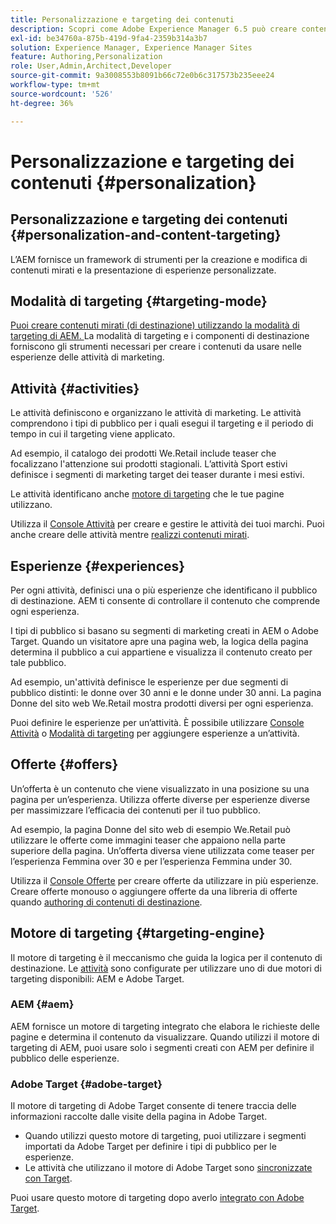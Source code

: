 ```yaml
---
title: Personalizzazione e targeting dei contenuti
description: Scopri come Adobe Experience Manager 6.5 può creare contenuti personalizzati.
exl-id: be34760a-875b-419d-9fa4-2359b314a3b7
solution: Experience Manager, Experience Manager Sites
feature: Authoring,Personalization
role: User,Admin,Architect,Developer
source-git-commit: 9a3008553b8091b66c72e0b6c317573b235eee24
workflow-type: tm+mt
source-wordcount: '526'
ht-degree: 36%

---
```


# Personalizzazione e targeting dei contenuti {#personalization}

## Personalizzazione e targeting dei contenuti {#personalization-and-content-targeting}

L’AEM fornisce un framework di strumenti per la creazione e modifica di contenuti mirati e la presentazione di esperienze personalizzate.

## Modalità di targeting {#targeting-mode}

[Puoi creare contenuti mirati (di destinazione) utilizzando la modalità di targeting di AEM. ](/help/sites-authoring/content-targeting-touch.md) La modalità di targeting e i componenti di destinazione forniscono gli strumenti necessari per creare i contenuti da usare nelle esperienze delle attività di marketing.

## Attività {#activities}

Le attività definiscono e organizzano le attività di marketing. Le attività comprendono i tipi di pubblico per i quali esegui il targeting e il periodo di tempo in cui il targeting viene applicato.

Ad esempio, il catalogo dei prodotti We.Retail include teaser che focalizzano l&#39;attenzione sui prodotti stagionali. L’attività Sport estivi definisce i segmenti di marketing target dei teaser durante i mesi estivi.

Le attività identificano anche [motore di targeting](/help/sites-authoring/personalization.md#targeting-engine) che le tue pagine utilizzano.

Utilizza il [Console Attività](/help/sites-authoring/activitylib.md) per creare e gestire le attività dei tuoi marchi. Puoi anche creare delle attività mentre [realizzi contenuti mirati](/help/sites-authoring/content-targeting-touch.md).

## Esperienze {#experiences}

Per ogni attività, definisci una o più esperienze che identificano il pubblico di destinazione. AEM ti consente di controllare il contenuto che comprende ogni esperienza.

I tipi di pubblico si basano su segmenti di marketing creati in AEM o Adobe Target. Quando un visitatore apre una pagina web, la logica della pagina determina il pubblico a cui appartiene e visualizza il contenuto creato per tale pubblico.

Ad esempio, un&#39;attività definisce le esperienze per due segmenti di pubblico distinti: le donne over 30 anni e le donne under 30 anni. La pagina Donne del sito web We.Retail mostra prodotti diversi per ogni esperienza.

Puoi definire le esperienze per un’attività. È possibile utilizzare [Console Attività](/help/sites-authoring/activitylib.md#adding-editing-an-activity-using-the-activities-console) o [Modalità di targeting](/help/sites-authoring/content-targeting-touch.md#adding-and-removing-experiences-using-targeting-mode) per aggiungere esperienze a un’attività.

## Offerte {#offers}

Un’offerta è un contenuto che viene visualizzato in una posizione su una pagina per un’esperienza. Utilizza offerte diverse per esperienze diverse per massimizzare l’efficacia dei contenuti per il tuo pubblico.

Ad esempio, la pagina Donne del sito web di esempio We.Retail può utilizzare le offerte come immagini teaser che appaiono nella parte superiore della pagina. Un’offerta diversa viene utilizzata come teaser per l’esperienza Femmina over 30 e per l’esperienza Femmina under 30.

Utilizza il [Console Offerte](/help/sites-authoring/offerlib.md) per creare offerte da utilizzare in più esperienze. Creare offerte monouso o aggiungere offerte da una libreria di offerte quando [authoring di contenuti di destinazione](/help/sites-authoring/content-targeting-touch.md).

## Motore di targeting {#targeting-engine}

Il motore di targeting è il meccanismo che guida la logica per il contenuto di destinazione. Le [attività](/help/sites-authoring/activitylib.md) sono configurate per utilizzare uno di due motori di targeting disponibili: AEM e Adobe Target.

### AEM {#aem}

AEM fornisce un motore di targeting integrato che elabora le richieste delle pagine e determina il contenuto da visualizzare. Quando utilizzi il motore di targeting di AEM, puoi usare solo i segmenti creati con AEM per definire il pubblico delle esperienze.

### Adobe Target {#adobe-target}

Il motore di targeting di Adobe Target consente di tenere traccia delle informazioni raccolte dalle visite della pagina in Adobe Target.

* Quando utilizzi questo motore di targeting, puoi utilizzare i segmenti importati da Adobe Target per definire i tipi di pubblico per le esperienze.
* Le attività che utilizzano il motore di Adobe Target sono [sincronizzate con Target](/help/sites-authoring/activitylib.md#synchronizing-activities-with-adobe-target).

Puoi usare questo motore di targeting dopo averlo [integrato con Adobe Target](/help/sites-administering/opt-in.md).
